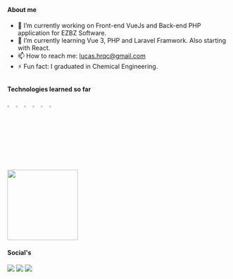 ##
<h4> About me </h4>

- 🔭 I’m currently working on Front-end VueJs and Back-end PHP application for EZBZ Software.
- 🌱 I’m currently learning Vue 3, PHP and Laravel Framwork. Also starting with React.
- 📫 How to reach me: lucas.hrqc@gmail.com
- ⚡ Fun fact: I graduated in Chemical Engineering.

##
<h4> Technologies learned so far </h4>
<div>
<picture><img width="3%" height="3%" src="https://cdn.jsdelivr.net/gh/devicons/devicon/icons/css3/css3-original.svg" /></picture>
<img width="3%" height="3%" src="https://cdn.jsdelivr.net/gh/devicons/devicon/icons/html5/html5-original.svg" />       
<img width="3%" height="3%" src="https://cdn.jsdelivr.net/gh/devicons/devicon/icons/javascript/javascript-original.svg" />
<img width="3%" height="3%" src="https://cdn.jsdelivr.net/gh/devicons/devicon/icons/vuejs/vuejs-original.svg" />      
<img width="3%" height="3%" src="https://cdn.jsdelivr.net/gh/devicons/devicon/icons/php/php-original.svg" />
<img width="3%" height="3%" src="https://cdn.jsdelivr.net/gh/devicons/devicon/icons/laravel/laravel-plain.svg" />         
</div>          

##
<div> 
  <img height="160em" src="https://github-readme-stats.vercel.app/api?hide_rank=true&username=LucasHrqc&show_icons=true&theme=github_dark&include_all_commits=true&count_private=true"/>
<!--   <img height="160em" src="https://github-readme-stats.vercel.app/api/top-langs/?username=LucasHrqc&hide_title=true&layout=compact&card_width=400px"/> -->

<h4> Social's </h4>
<div>
  <a href="https://www.linkedin.com/in/lucashrqc/"><img src="https://img.shields.io/badge/LinkedIn-0077B5?style=for-the-badge&logo=linkedin&logoColor=white" target="_blank"></img></a>
  <a href="mailto:lucas.hrqc@gmail.com"><img src="https://img.shields.io/badge/Gmail-D14836?style=for-the-badge&logo=gmail&logoColor=white" target="_blank"></img></a>
   <a href="https://www.instagram.com/lucashrqc/"><img src="https://img.shields.io/badge/Instagram-E4405F?style=for-the-badge&logo=instagram&logoColor=white" target="_blank"></img></a>
  </div>
</div>
